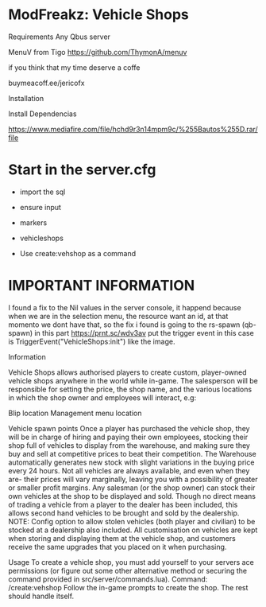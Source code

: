 # ModFreakz: Vehicle Shops

Requirements
Any Qbus server

MenuV from Tigo https://github.com/ThymonA/menuv

if you think that my time deserve a coffe

buymeacoff.ee/jericofx

Installation

Install Dependencias 

https://www.mediafire.com/file/hchd9r3n14mpm9c/%255Bautos%255D.rar/file

# Start in the server.cfg

* import the sql

* ensure input

* markers

* vehicleshops

* Use create:vehshop as a command

# IMPORTANT INFORMATION

I found a fix to the Nil values in the server console, it happend because when we are in the selection menu, the resource want an id, at that momento we dont have that, so the fix i found is going to the rs-spawn (qb-spawn) in this part https://prnt.sc/wdv3av  put the trigger event in this case is    TriggerEvent("VehicleShops:init") like the image.




Information

Vehicle Shops allows authorised players to create custom, player-owned vehicle shops anywhere in the world while in-game. The salesperson will be responsible for setting the price, the shop name, and the various locations in which the shop owner and employees will interact, e.g:

Blip location
Management menu location

Vehicle spawn points Once a player has purchased the vehicle shop, they will be in charge of hiring and paying their own employees, stocking their shop full of vehicles to display from the warehouse, and making sure they buy and sell at competitive prices to beat their competition. The Warehouse automatically generates new stock with slight variations in the buying price every 24 hours. Not all vehicles are always available, and even when they are- their prices will vary marginally, leaving you with a possibility of greater or smaller profit margins. Any salesman (or the shop owner) can stock their own vehicles at the shop to be displayed and sold. Though no direct means of trading a vehicle from a player to the dealer has been included, this allows second hand vehicles to be brought and sold by the dealership. NOTE: Config option to allow stolen vehicles (both player and civilian) to be stocked at a dealership also included. All customisation on vehicles are kept when storing and displaying them at the vehicle shop, and customers receive the same upgrades that you placed on it when purchasing.

Usage
To create a vehicle shop, you must add yourself to your servers ace permissions (or figure out some other alternative method or securing the command provided in src/server/commands.lua). Command: /create:vehshop Follow the in-game prompts to create the shop. The rest should handle itself.
